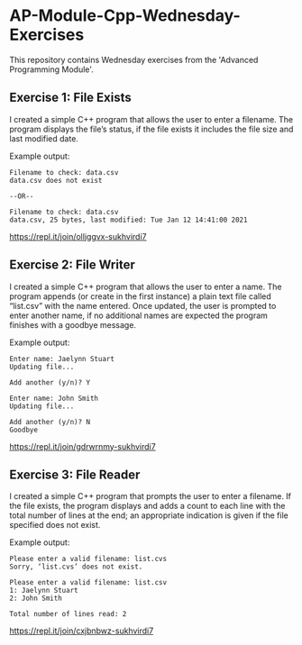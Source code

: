 # AP-Module-Cpp-Wednesday-Exercises
This repository contains Wednesday exercises from the 'Advanced Programming Module'.

## Exercise 1: File Exists
I created a simple C++ program that allows the user to enter a filename. The program displays the file’s status, if the file exists it includes the file size and last modified date.

Example output:
```
Filename to check: data.csv
data.csv does not exist

--OR--

Filename to check: data.csv
data.csv, 25 bytes, last modified: Tue Jan 12 14:41:00 2021
```
https://repl.it/join/olljggvx-sukhvirdi7

## Exercise 2: File Writer
I created a simple C++ program that allows the user to enter a name. The program appends (or create in the first instance) a plain text file called “list.csv” with the name entered. Once updated, the user is prompted to enter another name, if no additional names are expected the program finishes with a goodbye message.

Example output:
```
Enter name: Jaelynn Stuart
Updating file...

Add another (y/n)? Y

Enter name: John Smith
Updating file...

Add another (y/n)? N
Goodbye
```
https://repl.it/join/gdrwrnmy-sukhvirdi7

## Exercise 3: File Reader

I created a simple C++ program that prompts the user to enter a filename. If the file exists, the program displays and adds a count to each line with the total number of lines at the end; an appropriate indication is given if the file specified does not exist.

Example output:
```
Please enter a valid filename: list.cvs
Sorry, ‘list.cvs’ does not exist.

Please enter a valid filename: list.csv
1: Jaelynn Stuart
2: John Smith

Total number of lines read: 2
```
https://repl.it/join/cxjbnbwz-sukhvirdi7
